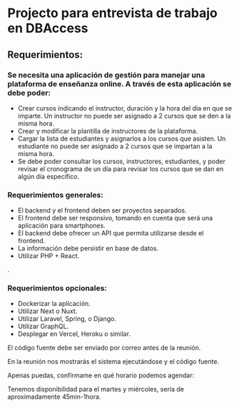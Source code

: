 <h1> Projecto para entrevista de trabajo en DBAccess</h1>

<h2> Requerimientos: </h2>

 <h3>Se necesita una aplicación de gestión para manejar una plataforma de enseñanza online. A través de esta aplicación se debe poder: </h3>

<ul>
    <li>
    Crear cursos indicando el instructor, duración y la hora del día en que se imparte. Un instructor no puede ser asignado a 2 cursos que se den a la misma hora.
    </li>
    <li>
    Crear y modificar la plantilla de instructores de la plataforma.
    </li>
    <li>
    Cargar la lista de estudiantes y asignarlos a los cursos que asisten. Un estudiante no puede ser asignado a 2 cursos que se impartan a la misma hora.
    </li>
    <li>
    Se debe poder consultar los cursos, instructores, estudiantes, y poder revisar el cronograma de un día para revisar los cursos que se dan en algún día específico.
    </li>
</ul>
<h3>
Requerimientos generales:
</h3>
<ul>
    <li>El backend y el frontend deben ser proyectos separados. </li>
    <li>El frontend debe ser responsivo, tomando en cuenta que será una aplicación para smartphones.</li>
    <li>El backend debe ofrecer un API que permita utilizarse desde el frontend.</li>
    <li>La información debe persistir en base de datos.</li>
    <li>Utilizar PHP + React.</li>
</ul>
.

<h3>Requerimientos opcionales:</h3>
<ul>
    <li>Dockerizar la aplicación.</li>
    <li>Utilizar Next o Nuxt.</li>
    <li>Utilizar Laravel, Spring, o Django.</li>
    <li>Utilizar GraphQL.</li>
    <li>Desplegar en Vercel, Heroku o similar.</li>
</ul>

<p>
El código fuente debe ser enviado por correo antes de la reunión.

En la reunión nos mostrarás el sistema ejecutándose y el código fuente.

Apenas puedas, confírmame en qué horario podemos agendar:

Tenemos disponibilidad para el martes y miércoles, sería de aproximadamente 45min-1hora.
</p>